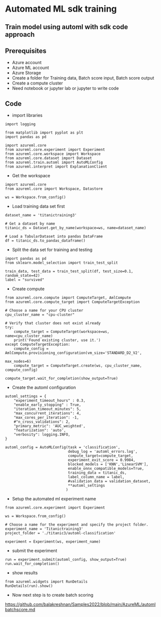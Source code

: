 # Automated ML sdk training

## Train model using automl with sdk code approach

## Prerequisites

- Azure account
- Azure ML account
- Azure Storage
- Create a folder for Training data, Batch score input, Batch score output
- Create a compute cluster
- Need notebook or jupyter lab or jupyter to write code

## Code

- import libraries

```
import logging

from matplotlib import pyplot as plt
import pandas as pd

import azureml.core
from azureml.core.experiment import Experiment
from azureml.core.workspace import Workspace
from azureml.core.dataset import Dataset
from azureml.train.automl import AutoMLConfig
from azureml.interpret import ExplanationClient
```

- Get the workspace

```
import azureml.core
from azureml.core import Workspace, Datastore

ws = Workspace.from_config()
```

- Load training data set first

```
dataset_name = 'titanictraining3'

# Get a dataset by name
titanic_ds = Dataset.get_by_name(workspace=ws, name=dataset_name)

# Load a TabularDataset into pandas DataFrame
df = titanic_ds.to_pandas_dataframe()
```

- Split the data set for training and testing

```
import pandas as pd
from sklearn.model_selection import train_test_split

train_data, test_data = train_test_split(df, test_size=0.1, random_state=42)
label = "survived"
```

- Create compute

```
from azureml.core.compute import ComputeTarget, AmlCompute
from azureml.core.compute_target import ComputeTargetException

# Choose a name for your CPU cluster
cpu_cluster_name = "cpu-cluster"

# Verify that cluster does not exist already
try:
    compute_target = ComputeTarget(workspace=ws, name=cpu_cluster_name)
    print('Found existing cluster, use it.')
except ComputeTargetException:
    compute_config = AmlCompute.provisioning_configuration(vm_size='STANDARD_D2_V2',
                                                           max_nodes=6)
    compute_target = ComputeTarget.create(ws, cpu_cluster_name, compute_config)

compute_target.wait_for_completion(show_output=True)
```

- Create the automl configuration

```
automl_settings = {
    "experiment_timeout_hours" : 0.3,
    "enable_early_stopping" : True,
    "iteration_timeout_minutes": 5,
    "max_concurrent_iterations": 4,
    "max_cores_per_iteration": -1,
    #"n_cross_validations": 2,
    "primary_metric": 'AUC_weighted',
    "featurization": 'auto',
    "verbosity": logging.INFO,
}

automl_config = AutoMLConfig(task = 'classification',
                             debug_log = 'automl_errors.log',
                             compute_target=compute_target,
                             experiment_exit_score = 0.9984,
                             blocked_models = ['KNN','LinearSVM'],
                             enable_onnx_compatible_models=True,
                             training_data = titanic_ds,
                             label_column_name = label,
                             #validation_data = validation_dataset,
                             **automl_settings
                            )
```

- Setup the automated ml experiment name

```
from azureml.core.experiment import Experiment

ws = Workspace.from_config()

# Choose a name for the experiment and specify the project folder.
experiment_name = 'Titanictraining3'
project_folder = './titanic3/automl-classification'

experiment = Experiment(ws, experiment_name)
```

- submit the experiment

```
run = experiment.submit(automl_config, show_output=True)
run.wait_for_completion()
```

- show results

```
from azureml.widgets import RunDetails
RunDetails(run).show()
```

- Now next step is to create batch scoring

https://github.com/balakreshnan/Samples2022/blob/main/AzureML/automlbatchscore.md